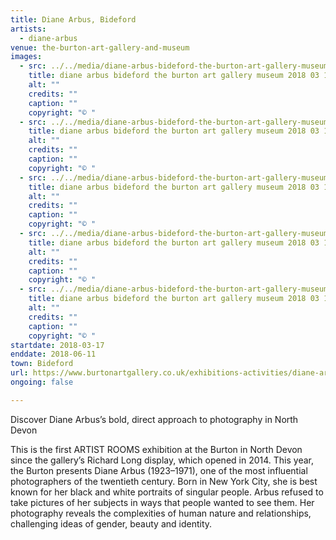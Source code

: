```yaml
---
title: Diane Arbus, Bideford
artists:
  - diane-arbus
venue: the-burton-art-gallery-and-museum
images:
  - src: ../../media/diane-arbus-bideford-the-burton-art-gallery-museum-2018-03-17-0.webp
    title: diane arbus bideford the burton art gallery museum 2018 03 17 0
    alt: ""
    credits: ""
    caption: ""
    copyright: "© "
  - src: ../../media/diane-arbus-bideford-the-burton-art-gallery-museum-2018-03-17-1.webp
    title: diane arbus bideford the burton art gallery museum 2018 03 17 1
    alt: ""
    credits: ""
    caption: ""
    copyright: "© "
  - src: ../../media/diane-arbus-bideford-the-burton-art-gallery-museum-2018-03-17-2.webp
    title: diane arbus bideford the burton art gallery museum 2018 03 17 2
    alt: ""
    credits: ""
    caption: ""
    copyright: "© "
  - src: ../../media/diane-arbus-bideford-the-burton-art-gallery-museum-2018-03-17-3.webp
    title: diane arbus bideford the burton art gallery museum 2018 03 17 3
    alt: ""
    credits: ""
    caption: ""
    copyright: "© "
  - src: ../../media/diane-arbus-bideford-the-burton-art-gallery-museum-2018-03-17-4.webp
    title: diane arbus bideford the burton art gallery museum 2018 03 17 4
    alt: ""
    credits: ""
    caption: ""
    copyright: "© "
startdate: 2018-03-17
enddate: 2018-06-11
town: Bideford
url: https://www.burtonartgallery.co.uk/exhibitions-activities/diane-arbus/
ongoing: false

---
```


Discover Diane Arbus’s bold, direct approach to photography in North Devon

This is the first ARTIST ROOMS exhibition at the Burton in North Devon since the gallery’s Richard Long display, which opened in 2014. This year, the Burton presents Diane Arbus (1923–1971), one of the most influential photographers of the twentieth century. Born in New York City, she is best known for her black and white portraits of singular people. Arbus refused to take pictures of her subjects in ways that people wanted to see them. Her photography reveals the complexities of human nature and relationships, challenging ideas of gender, beauty and identity.